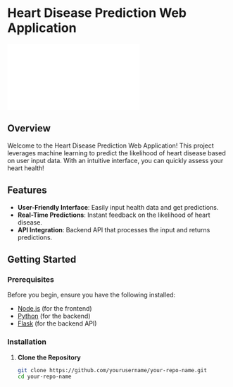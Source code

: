 # Heart Disease Prediction Web Application

![Heart Disease Prediction](path/to/your/image/mg1.ts) <!-- Add a path to your image here -->

## Overview
Welcome to the Heart Disease Prediction Web Application! This project leverages machine learning to predict the likelihood of heart disease based on user input data. With an intuitive interface, you can quickly assess your heart health!

## Features
- **User-Friendly Interface**: Easily input health data and get predictions.
- **Real-Time Predictions**: Instant feedback on the likelihood of heart disease.
- **API Integration**: Backend API that processes the input and returns predictions.

## Getting Started

### Prerequisites
Before you begin, ensure you have the following installed:
- [Node.js](https://nodejs.org/) (for the frontend)
- [Python](https://www.python.org/downloads/) (for the backend)
- [Flask](https://flask.palletsprojects.com/) (for the backend API)

### Installation

1. **Clone the Repository**
   ```bash
   git clone https://github.com/yourusername/your-repo-name.git
   cd your-repo-name
